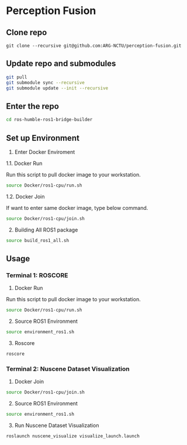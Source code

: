 # Perception Fusion

## Clone repo 

```
git clone --recursive git@github.com:ARG-NCTU/perception-fusion.git
``` 

## Update repo and submodules

```bash
git pull
git submodule sync --recursive
git submodule update --init --recursive
```

## Enter the repo

```bash
cd ros-humble-ros1-bridge-builder
```

## Set up Environment

1. Enter Docker Enviroment

1.1. Docker Run

Run this script to pull docker image to your workstation.

```bash
source Docker/ros1-cpu/run.sh
```

1.2. Docker Join

If want to enter same docker image, type below command.

```bash
source Docker/ros1-cpu/join.sh
```

2. Building All ROS1 package

```bash
source build_ros1_all.sh
```

## Usage

### Terminal 1: ROSCORE

1. Docker Run

Run this script to pull docker image to your workstation.

```bash
source Docker/ros1-cpu/run.sh
```

2. Source ROS1 Environment

```bash
source environment_ros1.sh
```

3. Roscore

```bash
roscore
```
### Terminal 2: Nuscene Dataset Visualization

1. Docker Join

```bash
source Docker/ros1-cpu/join.sh
```

2. Source ROS1 Environment

```bash
source environment_ros1.sh
```

3. Run Nuscene Dataset Visualization

```bash
roslaunch nuscene_visualize visualize_launch.launch
```